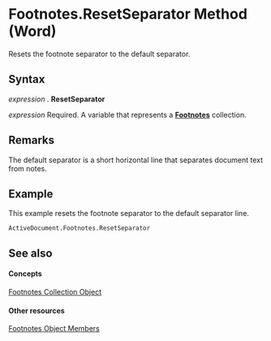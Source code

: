 
# Footnotes.ResetSeparator Method (Word)

Resets the footnote separator to the default separator.


## Syntax

 _expression_ . **ResetSeparator**

 _expression_ Required. A variable that represents a **[Footnotes](d46a0972-2784-4814-d547-30122a35cdc1.md)** collection.


## Remarks

The default separator is a short horizontal line that separates document text from notes.


## Example

This example resets the footnote separator to the default separator line.


```
ActiveDocument.Footnotes.ResetSeparator
```


## See also


#### Concepts


[Footnotes Collection Object](d46a0972-2784-4814-d547-30122a35cdc1.md)
#### Other resources


[Footnotes Object Members](fe8f7120-9a44-1825-7e4b-8c80874755d9.md)
